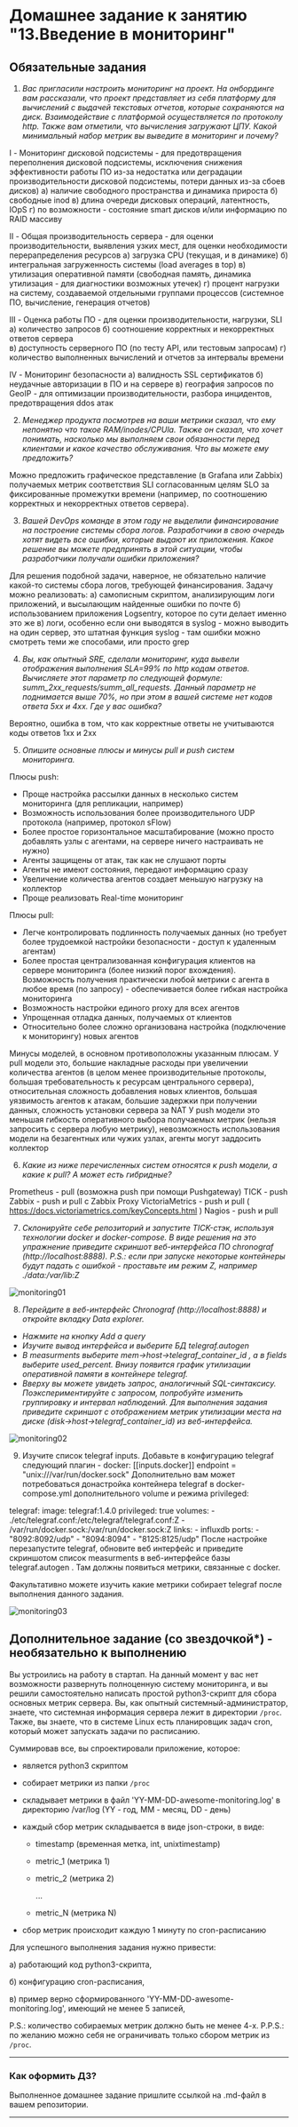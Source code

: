 # Домашнее задание к занятию "13.Введение в мониторинг"

## Обязательные задания

1. _Вас пригласили настроить мониторинг на проект. На онбординге вам рассказали, что проект представляет из себя 
платформу для вычислений с выдачей текстовых отчетов, которые сохраняются на диск. Взаимодействие с платформой 
осуществляется по протоколу http. Также вам отметили, что вычисления загружают ЦПУ. Какой минимальный набор метрик вы
выведите в мониторинг и почему?_

I - Мониторинг дисковой подсистемы - для предотвращения переполнения дисковой подсистемы, исключения снижения эффективности работы ПО из-за недостатка или деградации производительности дисковой подсистемы, потери данных из-за сбоев дисков)
   а) наличие свободного пространства и динамика прироста 
   б) свободные inod
   в) длина очереди дисковых операций, латентность, IOpS
   г) по возможности - состояние smart дисков и/или информацию по RAID массиву

II - Общая производительность сервера - для оценки производительности, выявления узких мест, для оценки необходимости перерапределения ресурсов
   а) загрузка CPU (текущая, и в динамике)
   б) интегральная загруженность системы (load averages в top)
   в) утилизация оперативной памяти (свободная память, динамика утилизация - для диагностики возможных утечек)
   г) процент нагрузки на систему, создаваемой отдельными группами процессов (системное ПО, вычисление, генерация отчетов)

III - Оценка работы ПО - для оценки производительности, нагрузки, SLI
   а) количество запросов
   б) соотношение корректных и некорректных ответов сервера  
   в) доступность серверного ПО (по тесту API, или тестовым запросам)
   г) количество выполненных вычислений и отчетов за интервалы времени

IV - Мониторинг безопасности
   а) валидность SSL сертификатов
   б) неудачные авторизации в ПО и на сервере
   в) география запросов по GeoIP - для оптимизации производительности, разбора инцидентов, предотвращения ddos атак

2. _Менеджер продукта посмотрев на ваши метрики сказал, что ему непонятно что такое RAM/inodes/CPUla. Также он сказал, 
что хочет понимать, насколько мы выполняем свои обязанности перед клиентами и какое качество обслуживания. Что вы 
можете ему предложить?_

Можно предложить графическое представление (в Grafana или Zabbix) получаемых метрик соответствия SLI согласованным целям SLO за фиксированные промежутки времени (например, по соотношению корректных и некорректных ответов сервера).

3. _Вашей DevOps команде в этом году не выделили финансирование на построение системы сбора логов. Разработчики в свою 
очередь хотят видеть все ошибки, которые выдают их приложения. Какое решение вы можете предпринять в этой ситуации, 
чтобы разработчики получали ошибки приложения?_

Для решения подобной задачи, наверное, не обязательно наличие какой-то системы сбора логов, требующей финансирования. 
Задачу можно реализовать:
   а) самописным скриптом, анализирующим логи приложений, и высылающим найденные ошибки по почте
   б) использованием приложения Logsentry, которое по сути делает именно это же
   в) логи, особенно если они выводятся в syslog - можно выводить на один сервер, это штатная функция syslog - там ошибки можно смотреть теми же способами, или просто grep

4. _Вы, как опытный SRE, сделали мониторинг, куда вывели отображения выполнения SLA=99% по http кодам ответов. 
Вычисляете этот параметр по следующей формуле: summ_2xx_requests/summ_all_requests. Данный параметр не поднимается выше 
70%, но при этом в вашей системе нет кодов ответа 5xx и 4xx. Где у вас ошибка?_

Вероятно, ошибка в том, что как корректные ответы не учитываются коды ответов 1xx и 2xx

5. _Опишите основные плюсы и минусы pull и push систем мониторинга._

Плюсы push:

* Проще настройка рассылки данных в несколько систем мониторинга (для репликации, например)
* Возможность использования более производительного UDP протокола (например, протокол sFlow)
* Более простое горизонтальное масштабирование (можно просто добавлять узлы с агентами, на сервере ничего настраивать не нужно)
* Агенты защищены от атак, так как не слушают порты
* Агенты не имеют состояния, передают информацию сразу 
* Увеличение количества агентов создает меньшую нагрузку на коллектор
* Проще реализовать Real-time мониторинг

Плюсы pull:

* Легче контролировать подлинность получаемых данных (но требует более трудоемкой настройки безопасности - доступ к удаленным агентам)
* Более простая централизованная конфигурация клиентов на сервере мониторинга (более низкий порог вхождения). Возможность получения практически любой метрики с агента в любое время (по запросу) - обеспечивается более гибкая настройка мониторинга
* Возможность настройки единого proxy для всех агентов
* Упрощенная отладка данных, получаемых от клиентов
* Относительно более сложно организована настройка (подключение к мониторингу) новых агентов

Минусы моделей, в основном противоположны указанным плюсам. 
У pull модели это, большие накладные расходы при увеличении количества агентов (в целом менее производительные протоколы, большая требовательность к ресурсам центрального сервера), относительная сложность добавления новых клиентов, большая уязвимость агентов к атакам, большие задержки при получении данных, сложность установки сервера за NAT
У push модели это меньшая гибкость оперативного выбора получаемых метрик (нельзя запросить с сервера любую метрику), невозможность использования модели на безагентных или чужих узлах, агенты могут заддосить коллектор 

6. _Какие из ниже перечисленных систем относятся к push модели, а какие к pull? А может есть гибридные?_

Prometheus - pull (возможна push при помощи Pushgateway)
TICK - push
Zabbix - push и pull c Zabbix Proxy
VictoriaMetrics - push и pull ( https://docs.victoriametrics.com/keyConcepts.html )
Nagios - push и pull

7. _Склонируйте себе репозиторий и запустите TICK-стэк, используя технологии docker и docker-compose.
В виде решения на это упражнение приведите скриншот веб-интерфейса ПО chronograf (http://localhost:8888)._
_P.S.: если при запуске некоторые контейнеры будут падать с ошибкой - проставьте им режим Z, например ./data:/var/lib:Z_

![monitoring01](10-01.png)

8. _Перейдите в веб-интерфейс Chronograf (http://localhost:8888) и откройте вкладку Data explorer._

* _Нажмите на кнопку Add a query_
* _Изучите вывод интерфейса и выберите БД telegraf.autogen_
* _В measurments выберите mem->host->telegraf_container_id , а в fields выберите used_percent. Внизу появится график утилизации оперативной памяти в контейнере telegraf._
* _Вверху вы можете увидеть запрос, аналогичный SQL-синтаксису. Поэкспериментируйте с запросом, попробуйте изменить группировку и интервал наблюдений._
_Для выполнения задания приведите скриншот с отображением метрик утилизации места на диске (disk->host->telegraf_container_id) из веб-интерфейса._

![monitoring02](10-02.png)

9. Изучите список telegraf inputs. Добавьте в конфигурацию telegraf следующий плагин - docker:
[[inputs.docker]]
  endpoint = "unix:///var/run/docker.sock"
Дополнительно вам может потребоваться донастройка контейнера telegraf в docker-compose.yml дополнительного volume и режима privileged:

  telegraf:
    image: telegraf:1.4.0
    privileged: true
    volumes:
      - ./etc/telegraf.conf:/etc/telegraf/telegraf.conf:Z
      - /var/run/docker.sock:/var/run/docker.sock:Z
    links:
      - influxdb
    ports:
      - "8092:8092/udp"
      - "8094:8094"
      - "8125:8125/udp"
После настройке перезапустите telegraf, обновите веб интерфейс и приведите скриншотом список measurments в веб-интерфейсе базы telegraf.autogen . Там должны появиться метрики, связанные с docker.

Факультативно можете изучить какие метрики собирает telegraf после выполнения данного задания.

![monitoring03](10-03.png)

## Дополнительное задание (со звездочкой*) - необязательно к выполнению

Вы устроились на работу в стартап. На данный момент у вас нет возможности развернуть полноценную систему 
мониторинга, и вы решили самостоятельно написать простой python3-скрипт для сбора основных метрик сервера. Вы, как 
опытный системный-администратор, знаете, что системная информация сервера лежит в директории `/proc`. 
Также, вы знаете, что в системе Linux есть  планировщик задач cron, который может запускать задачи по расписанию.

Суммировав все, вы спроектировали приложение, которое:
- является python3 скриптом
- собирает метрики из папки `/proc`
- складывает метрики в файл 'YY-MM-DD-awesome-monitoring.log' в директорию /var/log 
(YY - год, MM - месяц, DD - день)
- каждый сбор метрик складывается в виде json-строки, в виде:
  + timestamp (временная метка, int, unixtimestamp)
  + metric_1 (метрика 1)
  + metric_2 (метрика 2)
  
     ...
     
  + metric_N (метрика N)
  
- сбор метрик происходит каждую 1 минуту по cron-расписанию

Для успешного выполнения задания нужно привести:

а) работающий код python3-скрипта,

б) конфигурацию cron-расписания,

в) пример верно сформированного 'YY-MM-DD-awesome-monitoring.log', имеющий не менее 5 записей,

P.S.: количество собираемых метрик должно быть не менее 4-х.
P.P.S.: по желанию можно себя не ограничивать только сбором метрик из `/proc`.

---

### Как оформить ДЗ?

Выполненное домашнее задание пришлите ссылкой на .md-файл в вашем репозитории.

---

